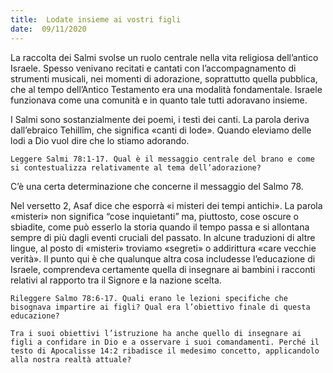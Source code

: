 ```yaml
---
title:  Lodate insieme ai vostri figli
date:  09/11/2020
---
```


La raccolta dei Salmi svolse un ruolo centrale nella vita religiosa dell’antico Israele. Spesso venivano recitati e cantati con l’accompagnamento di strumenti musicali, nei momenti di adorazione, soprattutto quella pubblica, che al tempo dell’Antico Testamento era una modalità fondamentale. Israele funzionava come una comunità e in quanto tale tutti adoravano insieme.

I Salmi sono sostanzialmente dei poemi, i testi dei canti. La parola deriva dall’ebraico Tehillîm, che significa «canti di lode». Quando eleviamo delle lodi a Dio vuol dire che lo stiamo adorando.

`Leggere Salmi 78:1-17. Qual è il messaggio centrale del brano e come si contestualizza relativamente al tema dell’adorazione?`

C’è una certa determinazione che concerne il messaggio del Salmo 78.

Nel versetto 2, Asaf dice che esporrà «i misteri dei tempi antichi». La parola «misteri» non significa “cose inquietanti” ma, piuttosto, cose oscure o sbiadite, come può esserlo la storia quando il tempo passa e si allontana sempre di più dagli eventi cruciali del passato. In alcune traduzioni di altre lingue, al posto di «misteri» troviamo «segreti» o addirittura «care vecchie verità». Il punto qui è che qualunque altra cosa includesse l’educazione di Israele, comprendeva certamente quella di insegnare ai bambini i racconti relativi al rapporto tra il Signore e la nazione scelta.

`Rileggere Salmo 78:6-17. Quali erano le lezioni specifiche che bisognava impartire ai figli? Qual era l’obiettivo finale di questa educazione?`

`Tra i suoi obiettivi l’istruzione ha anche quello di insegnare ai figli a confidare in Dio e a osservare i suoi comandamenti. Perché il testo di Apocalisse 14:2 ribadisce il medesimo concetto, applicandolo alla nostra realtà attuale?`